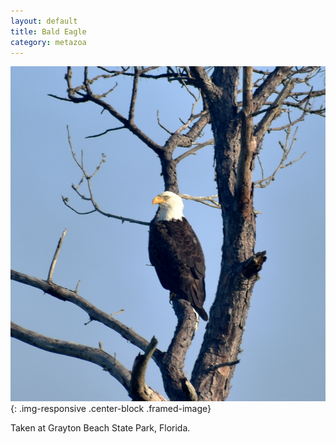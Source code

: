 ```yaml
---
layout: default
title: Bald Eagle
category: metazoa
---
```


<div class="col-xs-12 col-md-12 about-entry" markdown="1"> 


![Bald Eagle](/images/20171013_bald_eagle_small.jpg){: .img-responsive .center-block .framed-image}

Taken at Grayton Beach State Park, Florida.

</div>
